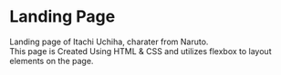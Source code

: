 # Landing Page

Landing page of Itachi Uchiha, charater from Naruto.<br>
This page is Created Using HTML & CSS and utilizes flexbox to layout elements on the page.
